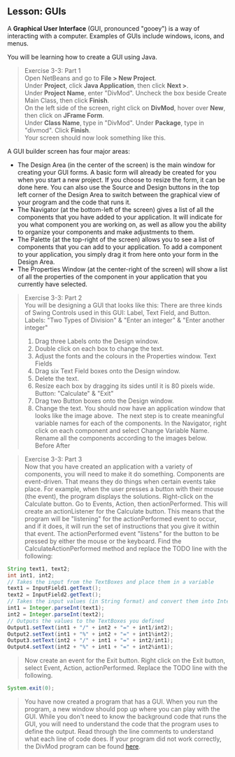 ## Lesson: GUIs 

A **Graphical User Interface** (GUI, pronounced "gooey") is a way of interacting with a computer. Examples of GUIs include windows, icons, and menus. 

You will be learning how to create a GUI using Java.

> Exercise 3-3: Part 1  
> Open NetBeans and go to **File > New Project**.    
> Under **Project**, click **Java Application**, then click **Next >**.    
> Under **Project Name**, enter "DivMod". Uncheck the box beside Create Main Class, then click **Finish**.    
> On the left side of the screen, right click on **DivMod**, hover over **New**, then click on **JFrame Form**.    
> Under **Class Name**, type in "DivMod". Under **Package**, type in "divmod". Click **Finish**.    
> Your screen should now look something like this.

A GUI builder screen has four major areas:
* The Design Area (in the center of the screen) is the main window for creating your GUI forms. A basic form will already be created for you when you start a new project. If you choose to resize the form, it can be done here. You can also use the Source and Design buttons in the top left corner of the Design Area to switch between the graphical view of your program and the code that runs it.
* The Navigator (at the bottom-left of the screen) gives a list of all the components that you have added to your application. It will indicate for you what component you are working on, as well as allow you the ability to organize your components and make adjustments to them.
* The Palette (at the top-right of the screen) allows you to see a list of components that you can add to your application. To add a component to your application, you simply drag it from here onto your form in the Design Area.
* The Properties Window (at the center-right of the screen) will show a list of all the properties of the component in your application that you currently have selected.
 
> Exercise 3-3: Part 2  
> You will be designing a GUI that looks like this:
> There are three kinds of Swing Controls used in this GUI: Label, Text Field, and Button.
> Labels: "Two Types of Division" & "Enter an integer" & "Enter another integer"
> 1. Drag three Labels onto the Design window.
> 2. Double click on each box to change the text.
> 3. Adjust the fonts and the colours in the Properties window.
> Text Fields
> 1. Drag six Text Field boxes onto the Design window.
> 2. Delete the text.
> 3. Resize each box by dragging its sides until it is 80 pixels wide.
> Button: "Calculate" & "Exit"
> 1. Drag two Button boxes onto the Design window.
> 2. Change the text.
> You should now have an application window that looks like the image above. 
> The next step is to create meaningful variable names for each of the components. In the Navigator, right click on each component and select Change Variable Name. Rename all the components according to the images below. 
> Before
> After

> Exercise 3-3: Part 3  
> Now that you have created an application with a variety of components, you will need to make it do something.
> Components are event-driven. That means they do things when certain events take place. For example, when the user presses a button with their mouse (the event), the program displays the solutions.
> Right-click on the Calculate button. Go to Events, Action, then actionPerformed. This will create an actionListener for the Calculate button. This means that the program will be "listening" for the actionPerformed event to occur, and if it does, it will run the set of instructions that you give it within that event. The actionPerformed event "listens" for the button to be pressed by either the mouse or the keyboard.
> Find the CalculateActionPerformed method and replace the TODO line with the following:
```java
String text1, text2; 
int int1, int2; 
// Takes the input from the TextBoxes and place them in a variable
text1 = InputField1.getText(); 
text2 = InputField2.getText(); 
// Takes the input values (in String format) and convert them into Integers to use in the program
int1 = Integer.parseInt(text1);
int2 = Integer.parseInt(text2); 
// Outputs the values to the TextBoxes you defined
Output1.setText(int1 + "/" + int2 + "=" + int1/int2);
Output2.setText(int1 + "%" + int2 + "=" + int1%int2);
Output3.setText(int2 + "/" + int1 + "=" + int2/int1);
Output4.setText(int2 + "%" + int1 + "=" + int2%int1);
```
> Now create an event for the Exit button. Right click on the Exit button, select Event, Action, actionPerformed. Replace the TODO line with the following.
```java
System.exit(0);
```
> You have now created a program that has a GUI. When you run the program, a new window should pop up where you can play with the GUI.
> While you don't need to know the background code that runs the GUI, you will need to understand the code that the program uses to define the output. Read through the line comments to understand what each line of code does.
> If your program did not work correctly, the DivMod program can be found [here](Exercise_Solutions/DivMod.zip).
